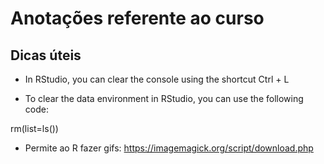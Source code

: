 # Anotações referente ao curso


<!-- Prezadas e Prezados,

Uma colega do curso reportou a impossibilidade de instalar o pacote "chorrrds" (Etapa 3). Isso ocorre por conta das versões atualizadas do Estúdio. A própria colega encontrou a solução e compartilhou conosco:

install.packages('https://cran.r-project.org/src/contrib/Archive/chorrrds/chorrrds_0.1.9.5.tar.gz',repos=NULL,type='source')

Assim, caso isso ocorra com vocês, utilize o comando acima para instalar o pacote. 

Atenciosamente,

Pedro Feliú. -->

## Dicas úteis

- In RStudio, you can clear the console using the shortcut Ctrl + L

- To clear the data environment in RStudio, you can use the following code:

rm(list=ls())

- Permite ao R fazer gifs: https://imagemagick.org/script/download.php